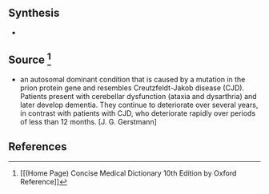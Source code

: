 ## Synthesis
- 
## Source [^1]
- an autosomal dominant condition that is caused by a mutation in the prion protein gene and resembles Creutzfeldt-Jakob disease (CJD). Patients present with cerebellar dysfunction (ataxia and dysarthria) and later develop dementia. They continue to deteriorate over several years, in contrast with patients with CJD, who deteriorate rapidly over periods of less than 12 months. \[J. G. Gerstmann]
## References

[^1]: [[(Home Page) Concise Medical Dictionary 10th Edition by Oxford Reference]]